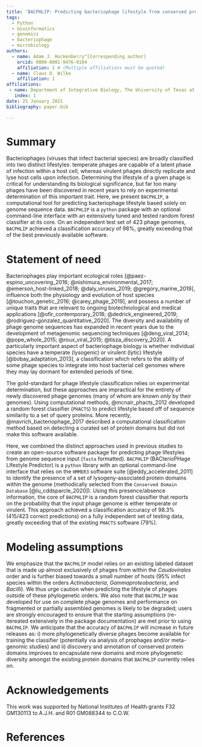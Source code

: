 ```yaml
---
title: 'BACPHLIP: Predicting bacteriophage lifestyle from conserved protein domains'
tags:
  - Python
  - bioinformatics
  - genomics
  - bacteriophage
  - microbiology
authors:
  - name: Adam J. Hockenberry^[Corresponding author]
    orcid: 0000-0001-9476-0104
    affiliation: 1 # (Multiple affiliations must be quoted)
  - name: Claus O. Wilke
    affiliation: 1
affiliations:
 - name: Department of Integrative Biology, The University of Texas at Austin
   index: 1
date: 25 January 2021
bibliography: paper.bib

---
```


# Summary
Bacteriophages (viruses that infect bacterial species) are broadly classified
into two distinct lifestyles: temperate phages are capable of a latent phase of
infection within a host cell, whereas virulent phages directly replicate and
lyse host cells upon infection. Determining the lifestyle of a given phage is
critical for understanding its biological significance, but far too many phages
have been discovered in recent years to rely on experimental determination of
this important trait. Here, we present `BACPHLIP`, a computational tool for
predicting bacteriophage lifestyle based solely on genome sequence data.
`BACPHLIP` is a `python` package with an optional command-line interface with
an extensively tuned and tested random forest classifier at its core. On an
independent test set of 423 phage genomes, `BACPHLIP` achieved a classification
accuracy of 98%, greatly exceeding that of the best previously available
software. 

# Statement of need

Bacteriophages play important ecological roles [@paez-espino_uncovering_2016;
@nishimura_environmental_2017; @emerson_host-linked_2018; @daly_viruses_2019;
@gregory_marine_2019], influence both the physiology and evolution of host
species [@touchon_genetic_2016; @carey_phage_2019], and possess a number of
unique traits that are relevant to ongoing biotechnological and medical
applications [@ofir_contemporary_2018; @dedrick_engineered_2019;
@rodriguez-gonzalez_quantitative_2020]. The diversity and availability of phage
genome sequences has expanded in recent years due to the development of
metagenomic sequencing techniques [@deng_viral_2014; @pope_whole_2015;
@roux_viral_2015; @tisza_discovery_2020]. A particularly important aspect of
bacteriophage biology is whether individual species have a temperate (lysogenic) or
virulent (lytic) lifestyle [@bobay_adaptation_2013], a classification which
refers to the ability of some phage species to integrate into host bacterial cell
genomes where they may lay dormant for extended periods of time.

The gold-standard for phage lifestyle classification relies on experimental
determination, but these approaches are impractical for the entirety of newly
discovered phage genomes (many of whom are known *only* by their genomes).
Using computational methods, @mcnair_phacts_2012 developed a random forest
classifier (`PHACTS`) to predict lifestyle based off of sequence similarity to
a set of query proteins. More recently, @mavrich_bacteriophage_2017 described a
computational classification method based on detecting a curated set of protein
domains but did not make this software available.

Here, we combined the distinct approaches used in previous studies to create an
open-source software package for predicting phage lifestyles from genome
sequence input (`fasta` formatted). `BACPHLIP` (BACterioPHage LIfestyle
Predictor) is a `python` library with an optional command-line interface that
relies on the `HMMER3` software suite [@eddy_accelerated_2011] to identify the
presence of a set of lysogeny-associated protein domains within the genome
(methodically selected from the `Conserved Domain Database`
[@lu_cddsparcle_2020]). Using this presence/absence information, the core of
`BACPHLIP` is a random forest classifier that reports on the probability that
the input phage genome is either temperate or virulent. This approach achieved
a classification accuracy of 98.3% (415/423 correct predictions) on a fully
independent set of testing data, greatly exceeding that of the existing
`PHACTS` software (79%). 

# Modeling assumptions

We emphasize that the `BACPHLIP` model relies on an existing labeled dataset that
is made up almost exclusively of phages from within the *Caudovirales* order
and is further biased towards a small number of hosts (95% infect species
within the orders *Actinobacteria*, *Gammaproteobacteria*, and *Bacilli*). We
thus urge caution when predicting the lifestyle of phages outside of these
phylogenetic orders. We also note that `BACPHLIP` was developed
for use on complete phage genomes and performance on fragmented or partially
assembled genomes is likely to be degraded; users are strongly encouraged to
ensure that the starting assumptions (re-itereated extensively in the package
documentation) are met prior to using `BACPHLIP`. We anticipate that the
accuracy of `BACPHLIP` will increase in future releases as: i) more
phylogenetically diverse phages become available for training the classifier
(potentially via analysis of prophages and/or meta-genomic studies) and ii)
discovery and annotation of conserved protein domains improves to encapsulate
new domains and more phylogenetic diversity amongst the existing protein
domains that `BACPHLIP` currently relies on.

# Acknowledgements

This work was supported by National Institutes of Health grants F32
GM130113 to A.J.H. and R01 GM088344 to C.O.W.

# References

